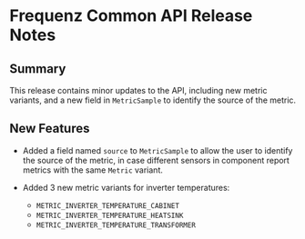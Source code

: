 # Frequenz Common API Release Notes

## Summary

This release contains minor updates to the API, including new metric variants,
and a new field in `MetricSample` to identify the source of the metric.

## New Features

- Added a field named `source` to `MetricSample` to allow the user to identify
  the source of the metric, in case different sensors in component report
  metrics with the same `Metric` variant.

- Added 3 new metric variants for inverter temperatures:
  - `METRIC_INVERTER_TEMPERATURE_CABINET`
  - `METRIC_INVERTER_TEMPERATURE_HEATSINK`
  - `METRIC_INVERTER_TEMPERATURE_TRANSFORMER`
